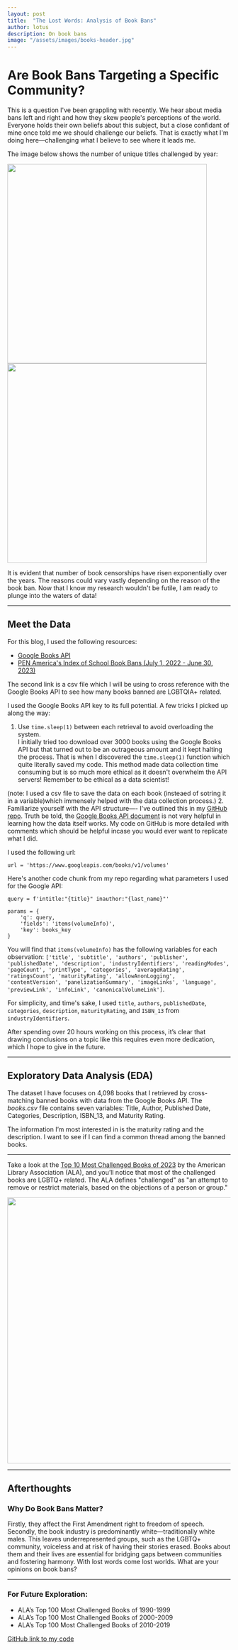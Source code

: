 ```yaml
---
layout: post
title:  "The Lost Words: Analysis of Book Bans"
author: lotus
description: On book bans   
image: "/assets/images/books-header.jpg"
---
```

# Are Book Bans Targeting a Specific Community?  
This is a question I've been grappling with recently. We hear about media bans left and right and how they skew people's perceptions of the world. Everyone holds their own beliefs about this subject, but a close confidant of mine once told me we should challenge our beliefs. That is exactly what I'm doing here—challenging what I believe to see where it leads me.

The image below shows the number of unique titles challenged by year: 

<img src="{{site.url}}/{{site.baseurl}}/assets/images/censorship-on-the-rise.jpg" alt="" style="width:450px;"/>
<img src="{{site.url}}/{{site.baseurl}}/assets/images/number-of-challenged.jpg" alt="" style="width:450px;"/>

It is evident that number of book censorships have risen exponentially over the years. The reasons could vary vastly depending on the reason of the book ban. Now that I know my research wouldn't be futile, I am ready to plunge into the waters of data!

---

## Meet the Data  
For this blog, I used the following resources:  
* <a href="https://developers.google.com/books/docs/overview" target="_blank">Google Books API</a>
* <a href="https://pen.org/book-bans/pen-america-index-of-school-book-bans-2023-2024/https://developers.google.com/books/docs/overview" target="_blank">PEN America's Index of School Book Bans (July 1, 2022 - June 30, 2023)</a> 

The second link is a csv file which I will be using to cross reference with the Google Books API to see how many books banned are LGBTQIA+ related.

I used the Google Books API key to its full potential. A few tricks I picked up along the way:  
1. Use `time.sleep(1)` between each retrieval to avoid overloading the system.  
I initially tried too download over 3000 books using the Google Books API but that turned out to be an outrageous amount and it kept halting the process. That is when I discovered the `time.sleep(1)` function which quite literally saved my code. This method made data collection time consuming but is so much more ethical as it doesn't overwhelm the API servers! Remember to be ethical as a data scientist!

(note: I used a csv file to save the data on each book (insteaed of sotring it in a variable)which immensely helped with the data collection process.)
2. Familiarize yourself with the API structure—- I've outlined this in my <a href="https://github.com/lotus-pad/blog-codes.git" target="_blank">GitHub repo</a>. Truth be told, the <a href="https://developers.google.com/books/docs/overview" target="_blank">Google Books API document</a> is not very helpful in learning how the data itself works. My code on GitHub is more detailed with comments which should be helpful incase you would ever want to replicate what I did.

I used the following url:
```
url = 'https://www.googleapis.com/books/v1/volumes'
```
Here's another code chunk from my repo regarding what parameters I used for the Google API:
```
query = f'intitle:"{title}" inauthor:"{last_name}"'

params = {
    'q': query,
    'fields': 'items(volumeInfo)',
    'key': books_key
}
```
You will find that `items(volumeInfo)` has the following variables for each observation: `['title', 'subtitle', 'authors', 'publisher', 'publishedDate', 'description', 'industryIdentifiers', 'readingModes', 'pageCount', 'printType', 'categories', 'averageRating', 'ratingsCount', 'maturityRating', 'allowAnonLogging', 'contentVersion', 'panelizationSummary', 'imageLinks', 'language', 'previewLink', 'infoLink', 'canonicalVolumeLink']`.

For simplicity, and time's sake, I used `title`, `authors`, `publishedDate`, `categories`, `description`, `maturityRating`, and `ISBN_13` from `industryIdentifiers`.


After spending over 20 hours working on this process, it’s clear that drawing conclusions on a topic like this requires even more dedication, which I hope to give in the future.

---

## Exploratory Data Analysis (EDA)  
The dataset I have focuses on 4,098 books that I retrieved by cross-matching banned books with data from the Google Books API. The *books.csv* file contains seven variables: Title, Author, Published Date, Categories, Description, ISBN_13, and Maturity Rating.  

The information I’m most interested in is the maturity rating and the description. I want to see if I can find a common thread among the banned books.

---

Take a look at the <a href="https://www.ala.org/bbooks/frequentlychallengedbooks/top10" target="_blank">Top 10 Most Challenged Books of 2023</a> by the American Library Association (ALA), and you’ll notice that most of the challenged books are LGBTQ+ related. The ALA defines "challenged" as "an attempt to remove or restrict materials, based on the objections of a person or group."

<img src="{{site.url}}/{{site.baseurl}}/assets/images/books.jpg" alt="" style="width:600px;"/>

---

## Afterthoughts  
### Why Do Book Bans Matter?  
Firstly, they affect the First Amendment right to freedom of speech. Secondly, the book industry is predominantly white—traditionally white males. This leaves underrepresented groups, such as the LGBTQ+ community, voiceless and at risk of having their stories erased. Books about them and their lives are essential for bridging gaps between communities and fostering harmony. With lost words come lost worlds. What are your opinions on book bans?

---

### For Future Exploration:  
* ALA’s Top 100 Most Challenged Books of 1990-1999  
* ALA’s Top 100 Most Challenged Books of 2000-2009  
* ALA’s Top 100 Most Challenged Books of 2010-2019

<a href="https://github.com/lotus-pad/blog-codes.git" target="_blank">GitHub link to my code</a>